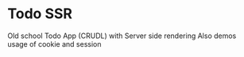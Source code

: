 # Todo SSR
Old school Todo App (CRUDL) with Server side rendering
Also demos usage of cookie and session